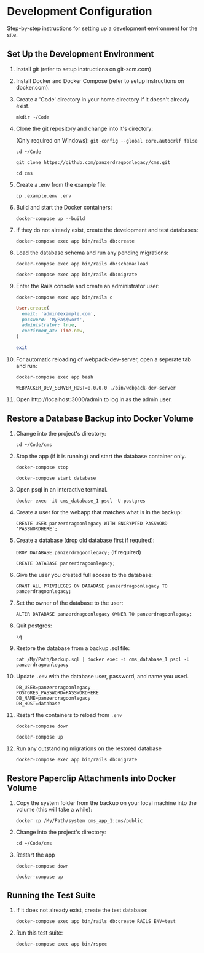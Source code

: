 # Development Configuration

Step-by-step instructions for setting up a development environment for the site.

## Set Up the Development Environment

1. Install git (refer to setup instructions on git-scm.com)

2. Install Docker and Docker Compose (refer to setup instructions on
   docker.com).

3. Create a 'Code' directory in your home directory if it doesn't already exist.

   `mkdir ~/Code`

4. Clone the git repository and change into it's directory:

   (Only required on Windows): `git config --global core.autocrlf false`

   `cd ~/Code`

   `git clone https://github.com/panzerdragoonlegacy/cms.git`

   `cd cms`

5. Create a .env from the example file:

   `cp .example.env .env`

6. Build and start the Docker containers:

   `docker-compose up --build`

7. If they do not already exist, create the development and test databases:

   `docker-compose exec app bin/rails db:create`

8. Load the database schema and run any pending migrations:

   `docker-compose exec app bin/rails db:schema:load`

   `docker-compose exec app bin/rails db:migrate`

9. Enter the Rails console and create an administrator user:

   `docker-compose exec app bin/rails c`

   ```ruby
   User.create(
     email: 'admin@example.com',
     password: 'MyPa$$word',
     administrator: true,
     confirmed_at: Time.now,
   )

   exit
   ```

10. For automatic reloading of webpack-dev-server, open a seperate tab and run:

    `docker-compose exec app bash`

    `WEBPACKER_DEV_SERVER_HOST=0.0.0.0 ./bin/webpack-dev-server`

11. Open http://localhost:3000/admin to log in as the admin user.

## Restore a Database Backup into Docker Volume

1. Change into the project's directory:

   `cd ~/Code/cms`

2. Stop the app (if it is running) and start the database container only.

   `docker-compose stop`

   `docker-compose start database`

3. Open psql in an interactive terminal.

   `docker exec -it cms_database_1 psql -U postgres`

4. Create a user for the webapp that matches what is in the backup:

   `CREATE USER panzerdragoonlegacy WITH ENCRYPTED PASSWORD 'PASSWORDHERE';`

5. Create a database (drop old database first if required):

   `DROP DATABASE panzerdragoonlegacy;` (if required)

   `CREATE DATABASE panzerdragoonlegacy;`

6. Give the user you created full access to the database:

   `GRANT ALL PRIVILEGES ON DATABASE panzerdragoonlegacy TO panzerdragoonlegacy;`

7. Set the owner of the database to the user:

   `ALTER DATABASE panzerdragoonlegacy OWNER TO panzerdragoonlegacy;`

8. Quit postgres:

   `\q`

9. Restore the database from a backup .sql file:

   `cat /My/Path/backup.sql | docker exec -i cms_database_1 psql -U panzerdragoonlegacy`

10. Update `.env` with the database user, password, and name you used.

    ```
    DB_USER=panzerdragoonlegacy
    POSTGRES_PASSWORD=PASSWORDHERE
    DB_NAME=panzerdragoonlegacy
    DB_HOST=database
    ```

11. Restart the containers to reload from `.env`

    `docker-compose down`

    `docker-compose up`

12. Run any outstanding migrations on the restored database

    `docker-compose exec app bin/rails db:migrate`

## Restore Paperclip Attachments into Docker Volume

1. Copy the system folder from the backup on your local machine into the volume
   (this will take a while):

   `docker cp /My/Path/system cms_app_1:cms/public`

2. Change into the project's directory:

   `cd ~/Code/cms`

3. Restart the app

   `docker-compose down`

   `docker-compose up`

## Running the Test Suite

1. If it does not already exist, create the test database:

   `docker-compose exec app bin/rails db:create RAILS_ENV=test`

2. Run this test suite:

   `docker-compose exec app bin/rspec`
